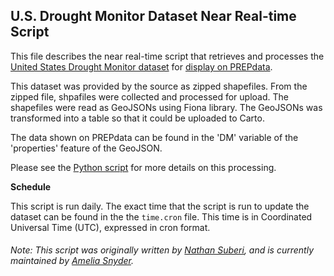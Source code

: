 ## U.S. Drought Monitor Dataset Near Real-time Script
This file describes the near real-time script that retrieves and processes the [United States Drought Monitor dataset](https://droughtmonitor.unl.edu/Data/GISData.aspx) for [display on PREPdata](https://prepdata.org/dataset/PREP_0047-US-Drought-Monitor).

This dataset was provided by the source as zipped shapefiles. From the zipped file, shpafiles were collected and processed for upload. The shapefiles were read as GeoJSONs using Fiona library. The GeoJSONs was transformed into a table so that it could be uploaded to Carto.

The data shown on PREPdata can be found in the 'DM' variable of the 'properties' feature of the GeoJSON.

Please see the [Python script](https://github.com/resource-watch/nrt-scripts/blob/master/prep_0047_drought_monitor/contents/src/__init__.py) for more details on this processing.

**Schedule**

This script is run daily. The exact time that the script is run to update the dataset can be found in the the `time.cron` file. This time is in Coordinated Universal Time (UTC), expressed in cron format.

###### Note: This script was originally written by [Nathan Suberi](mailto:nathan.suberi@wri.org), and is currently maintained by [Amelia Snyder](https://www.wri.org/profile/amelia-snyder).
